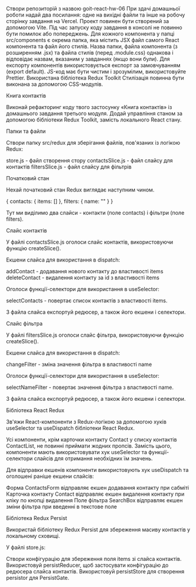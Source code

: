 Створи репозиторій з назвою goit-react-hw-06
При здачі домашньої роботи надай два посилання: одне на вихідні файли та інше на робочу сторінку завдання на Vercel.
Проект повинен бути створений за допомогою Vite.
Під час запуску коду завдання в консолі не повинно бути помилок або попереджень.
Для кожного компонента у папці src/components є окрема папка, яка містить JSX файл самого React компонента та файл його стилів. Назва папки, файла компонента (з розширенням .jsx) та файла стилів (перед .module.css) однакова і відповідає назвам, вказаним у завданнях (якщо вони були).
Для експорту компонентів використовується експорт за замовчуванням (export default).
JS-код має бути чистим і зрозумілим, використовуйте Prettier.
Використана бібліотека Redux Toolkit
Стилізація повинна бути виконана за допомогою CSS-модулів.

Книга контактів

Виконай рефакторинг коду твого застосунку «Книга контактів» із домашнього завдання третього модуля. Додай управління станом за допомогою бібліотеки Redux Toolkit, замість локального React стану.

Папки та файли

Створи папку src/redux для зберігання файлів, пов'язаних із логікою Redux:

store.js - файл створення стору
contactsSlice.js - файл слайсу для контактів
filtersSlice.js - файл слайсу для фільтрів

Початковий стан

Нехай початковий стан Redux виглядає наступним чином.

{
contacts: {
items: []
},
filters: {
name: ""
}
}

Тут ми виділимо два слайси - контакти (поле contacts) і фільтри (поле filters).

Слайс контактів

У файлі contactsSlice.js оголоси слайс контактів, використовуючи функцію createSlice().

Екшени слайса для використання в dispatch:

addContact - додавання нового контакту до властивості items
deleteContact - видалення контакту за id з властивості items

Оголоси функції-селектори для використання в useSelector:

selectContacts - повертає список контактів з властивості items.

З файла слайса експортуй редюсер, а також його екшени і селектори.

Слайс фільтра

У файлі filtersSlice.js оголоси слайс фільтра, використовуючи функцію createSlice().

Екшени слайса для використання в dispatch:

changeFilter - зміна значення фільтра в властивості name

Оголоси функції-селектори для використання в useSelector:

selectNameFilter - повертає значення фільтра з властивості name.

З файла слайса експортуй редюсер, а також його екшени і селектори.

Бібліотека React Redux

Зв'яжи React-компоненти з Redux-логікою за допомогою хуків useSelector та useDispatch бібліотеки React Redux.

Усі компоненти, крім карточки контакту Contact у списку контактів ContactList, не повинні приймати жодних пропсів. Замість цього, компоненти мають використовувати хук useSelector та функції-селектори слайсів для отримання необхідних їм значень.

Для відправки екшенів компоненти використовують хук useDispatch та оголошені раніше екшени слайсів:

Форма ContactsForm відправляє екшен додавання контакту при сабміті
Карточка контакту Contact відправляє екшен видалення контакту при кліку по кнопці видалення
Поле фільтра SearchBox відправляє екшен зміни фільтра при введенні в текстове поле

Бібліотека Redux Persist

Використай бібліотеку Redux Persist для збереження масиву контактів у локальному сховищі.

У файлі store.js:

Створи конфігурацію для збереження поля items зі слайса контактів.
Використовуй persistReducer, щоб застосувати конфігурацію до редюсера слайса контактів.
Використовуй persistStore для створення persistor для PersistGate.
